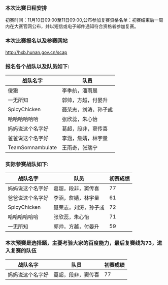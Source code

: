 ﻿### 本次比赛日程安排
初赛时间：11月10日09:00至11日09:00,公布参加复赛资格名单：初赛结束后一周内在大赛官网公布，并以短信或电子邮件通知符合资格者参加复赛。

### 本次比赛报名以及参赛网站
http://hxb.hunan.gov.cn/scap

### 报名各个战队以及队员如下:
|战队名字|队员
-----------|---------------
|傻狍|李季航，潘雨晨|
|一无所知|郭帅，方越，付晏升|
|SpicyChicken|聂荣志，刘涛，孙子彧|
|哈哈哈哈哈哈|张欣蕊，朱心怡|
|妈妈说这个名字好|葛超，段非，窦传喜|
|爸爸说这个名字好|李涵，詹婧，林宇量|
|TeamSomnambulate|王雨奇，张瑞宁|

### 实际参赛战队如下:
|战队名字|队员|初赛成绩|
-----------------|------------------|------
|妈妈说这个名字好|葛超，段非，窦传喜|77|
|爸爸说这个名字好|李涵，詹婧，林宇量|61|
|SpicyChicken|聂荣志，刘涛，孙子彧|72|
|哈哈哈哈哈哈|张欣蕊，朱心怡|71|
|一无所知|郭帅，方越，付晏升|59|

### 本次预赛是选择题，主要考验大家的百度能力，最后复赛线为73，进入复赛的队伍
|战队名字|队员|初赛成绩|
-----------------|------------------|------
|妈妈说这个名字好|葛超，段非，窦传喜|77|